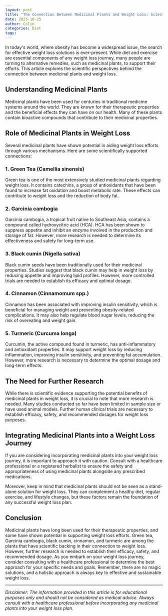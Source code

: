 ```yaml
---
layout: post
title: "The Connection Between Medicinal Plants and Weight Loss: Scientific Perspectives"
date: 2023-10-25
author: Colin
categories: Diet
tags: 
---
```


In today's world, where obesity has become a widespread issue, the search for effective weight loss solutions is ever-present. While diet and exercise are essential components of any weight loss journey, many people are turning to alternative remedies, such as medicinal plants, to support their efforts. This article explores the scientific perspectives behind the connection between medicinal plants and weight loss.

## Understanding Medicinal Plants

Medicinal plants have been used for centuries in traditional medicine systems around the world. They are known for their therapeutic properties and the beneficial effects they can have on our health. Many of these plants contain bioactive compounds that contribute to their medicinal properties.

## Role of Medicinal Plants in Weight Loss

Several medicinal plants have shown potential in aiding weight loss efforts through various mechanisms. Here are some scientifically supported connections:

### 1. Green Tea (Camellia sinensis)

Green tea is one of the most extensively studied medicinal plants regarding weight loss. It contains catechins, a group of antioxidants that have been found to increase fat oxidation and boost metabolic rate. These effects can contribute to weight loss and the reduction of body fat.

### 2. Garcinia cambogia

Garcinia cambogia, a tropical fruit native to Southeast Asia, contains a compound called hydroxycitric acid (HCA). HCA has been shown to suppress appetite and inhibit an enzyme involved in the production and storage of fat. However, more research is needed to determine its effectiveness and safety for long-term use.

### 3. Black cumin (Nigella sativa)

Black cumin seeds have been traditionally used for their medicinal properties. Studies suggest that black cumin may help in weight loss by reducing appetite and improving lipid profiles. However, more controlled trials are needed to establish its efficacy and optimal dosage.

### 4. Cinnamon (Cinnamomum spp.)

Cinnamon has been associated with improving insulin sensitivity, which is beneficial for managing weight and preventing obesity-related complications. It may also help regulate blood sugar levels, reducing the risk of overeating and weight gain.

### 5. Turmeric (Curcuma longa)

Curcumin, the active compound found in turmeric, has anti-inflammatory and antioxidant properties. It may support weight loss by reducing inflammation, improving insulin sensitivity, and preventing fat accumulation. However, more research is necessary to determine the optimal dosage and long-term effects.

## The Need for Further Research

While there is scientific evidence supporting the potential benefits of medicinal plants in weight loss, it is crucial to note that more research is needed. Many studies conducted so far have been limited in sample size or have used animal models. Further human clinical trials are necessary to establish efficacy, safety, and recommended dosages for weight loss purposes.

## Integrating Medicinal Plants into a Weight Loss Journey

If you are considering incorporating medicinal plants into your weight loss journey, it is important to approach it with caution. Consult with a healthcare professional or a registered herbalist to ensure the safety and appropriateness of using medicinal plants alongside any prescribed medications.

Moreover, keep in mind that medicinal plants should not be seen as a stand-alone solution for weight loss. They can complement a healthy diet, regular exercise, and lifestyle changes, but these factors remain the foundation of any successful weight loss plan.

## Conclusion

Medicinal plants have long been used for their therapeutic properties, and some have shown potential in supporting weight loss efforts. Green tea, Garcinia cambogia, black cumin, cinnamon, and turmeric are among the plants that have scientific backing in their connection to weight loss. However, further research is needed to establish their efficacy, safety, and recommended dosage. As you embark on your weight loss journey, consider consulting with a healthcare professional to determine the best approach for your specific needs and goals. Remember, there are no magic solutions, and a holistic approach is always key to effective and sustainable weight loss.

---

*Disclaimer: The information provided in this article is for educational purposes only and should not be considered as medical advice. Always consult with a healthcare professional before incorporating any medicinal plants into your weight loss plan.*